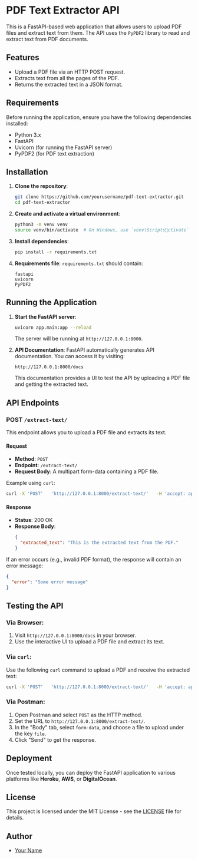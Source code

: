 
# PDF Text Extractor API

This is a FastAPI-based web application that allows users to upload PDF files and extract text from them. The API uses the `PyPDF2` library to read and extract text from PDF documents.

## Features
- Upload a PDF file via an HTTP POST request.
- Extracts text from all the pages of the PDF.
- Returns the extracted text in a JSON format.

## Requirements
Before running the application, ensure you have the following dependencies installed:

- Python 3.x
- FastAPI
- Uvicorn (for running the FastAPI server)
- PyPDF2 (for PDF text extraction)

## Installation

1. **Clone the repository**:
   ```bash
   git clone https://github.com/yourusername/pdf-text-extractor.git
   cd pdf-text-extractor
   ```

2. **Create and activate a virtual environment**:
   ```bash
   python3 -m venv venv
   source venv/bin/activate  # On Windows, use `venv\Scriptsctivate`
   ```

3. **Install dependencies**:
   ```bash
   pip install -r requirements.txt
   ```

4. **Requirements file**:
   `requirements.txt` should contain:
   ```
   fastapi
   uvicorn
   PyPDF2
   ```

## Running the Application

1. **Start the FastAPI server**:
   ```bash
   uvicorn app.main:app --reload
   ```

   The server will be running at `http://127.0.0.1:8000`.

2. **API Documentation**:
   FastAPI automatically generates API documentation. You can access it by visiting:
   ```
   http://127.0.0.1:8000/docs
   ```
   This documentation provides a UI to test the API by uploading a PDF file and getting the extracted text.

## API Endpoints

### POST `/extract-text/`
This endpoint allows you to upload a PDF file and extracts its text.

#### Request
- **Method**: `POST`
- **Endpoint**: `/extract-text/`
- **Request Body**: A multipart form-data containing a PDF file.

Example using `curl`:
```bash
curl -X 'POST'   'http://127.0.0.1:8000/extract-text/'   -H 'accept: application/json'   -H 'Content-Type: multipart/form-data'   -F 'file=@path_to_your_pdf_file.pdf'
```

#### Response
- **Status**: 200 OK
- **Response Body**:
  ```json
  {
    "extracted_text": "This is the extracted text from the PDF."
  }
  ```

If an error occurs (e.g., invalid PDF format), the response will contain an error message:
```json
{
  "error": "Some error message"
}
```

## Testing the API

### Via Browser:
1. Visit `http://127.0.0.1:8000/docs` in your browser.
2. Use the interactive UI to upload a PDF file and extract its text.

### Via `curl`:
Use the following `curl` command to upload a PDF and receive the extracted text:

```bash
curl -X 'POST'   'http://127.0.0.1:8000/extract-text/'   -H 'accept: application/json'   -H 'Content-Type: multipart/form-data'   -F 'file=@path_to_your_pdf_file.pdf'
```

### Via Postman:
1. Open Postman and select `POST` as the HTTP method.
2. Set the URL to `http://127.0.0.1:8000/extract-text/`.
3. In the "Body" tab, select `form-data`, and choose a file to upload under the key `file`.
4. Click "Send" to get the response.

## Deployment

Once tested locally, you can deploy the FastAPI application to various platforms like **Heroku**, **AWS**, or **DigitalOcean**.

## License

This project is licensed under the MIT License - see the [LICENSE](LICENSE) file for details.

## Author

- [Your Name](https://github.com/yourusername)
